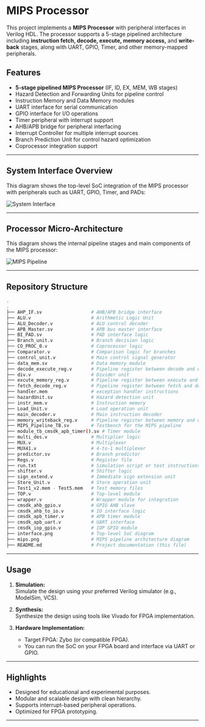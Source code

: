 
# MIPS Processor

This project implements a **MIPS Processor** with peripheral interfaces in Verilog HDL. The processor supports a 5-stage pipelined architecture including **instruction fetch, decode, execute, memory access,** and **write-back** stages, along with UART, GPIO, Timer, and other memory-mapped peripherals.

## Features

- **5-stage pipelined MIPS Processor** (IF, ID, EX, MEM, WB stages)
- Hazard Detection and Forwarding Units for pipeline control
- Instruction Memory and Data Memory modules
- UART interface for serial communication
- GPIO interface for I/O operations
- Timer peripheral with interrupt support
- AHB/APB bridge for peripheral interfacing
- Interrupt Controller for multiple interrupt sources
- Branch Prediction Unit for control hazard optimization
- Coprocessor integration support

---

## System Interface Overview

This diagram shows the top-level SoC integration of the MIPS processor with peripherals such as UART, GPIO, Timer, and PADs:

![System Interface](interface.png)

---

## Processor Micro-Architecture

This diagram shows the internal pipeline stages and main components of the MIPS processor:

![MIPS Pipeline](mips.png)

---

## Repository Structure

```bash
.
.
├── AHP_IF.sv                  # AHB/APB bridge interface
├── ALU.v                      # Arithmetic Logic Unit
├── ALU_Decoder.v              # ALU control decoder
├── APB_Master.sv              # APB bus master interface
├── BI_PAD.sv                  # PAD interface logic
├── Branch_unit.v              # Branch decision logic
├── CO_PROC_0.v                # Coprocessor logic
├── Comparator.v               # Comparison logic for branches
├── control_unit.v             # Main control signal generator
├── data_mem.sv                # Data memory module
├── decode_execute_reg.v       # Pipeline register between decode and execute
├── div.v                      # Divider unit
├── excute_memory_reg.v        # Pipeline register between execute and memory
├── fetch_decode_reg.v         # Pipeline register between fetch and decode
├── handler.mem                # exception handler instructions
├── hazardUnit.sv              # Hazard detection unit
├── instr_mem.v                # Instruction memory
├── Load_Unit.v                # Load operation unit
├── main_decoder.v             # Main instruction decoder
├── memory_writeback_reg.v     # Pipeline register between memory and write-back
├── MIPS_Pipeline_TB.sv        # Testbench for the MIPS pipeline
├── module_tb_cmsdk_apb_timer().sv # Timer module 
├── multi_des.v                # Multiplier logic
├── MUX.v                      # Multiplexer
├── MUX41.v                    # 4-to-1 multiplexer
├── predictor.sv               # Branch predictor
├── Regs.v                     # Register file
├── run.txt                    # Simulation script or test instructions
├── shifter.v                  # Shifter logic
├── sign_extend.v              # Immediate sign extension unit
├── Store_Unit.v               # Store operation unit
├── Test1_v2.mem - Test5.mem   # Test memory files
├── TOP.v                      # Top-level module
├── wrapper.v                  # Wrapper module for integration
├── cmsdk_ahb_gpio.v           # GPIO AHB slave
├── cmsdk_ahb_to_io.v          # IO interface logic
├── cmsdk_apb_timer.v          # APB timer module
├── cmsdk_apb_uart.v           # UART interface
├── cmsdk_iop_gpio.v           # IOP GPIO module
├── interface.png              # Top-level SoC diagram
├── mips.png                   # MIPS pipeline architecture diagram
├── README.md                  # Project documentation (this file)
```

---

## Usage

1. **Simulation:**  
   Simulate the design using your preferred Verilog simulator (e.g., ModelSim, VCS).

2. **Synthesis:**  
   Synthesize the design using tools like Vivado for FPGA implementation.

3. **Hardware Implementation:**  
   - Target FPGA: Zybo (or compatible FPGA).
   - You can run the SoC on your FPGA board and interface via UART or GPIO.

---

## Highlights

- Designed for educational and experimental purposes.
- Modular and scalable design with clean hierarchy.
- Supports interrupt-based peripheral operations.
- Optimized for FPGA prototyping.
---
